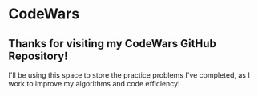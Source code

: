 # CodeWars

## Thanks for visiting my CodeWars GitHub Repository!

I'll be using this space to store the practice problems I've completed, as I work to improve my algorithms and code efficiency!
